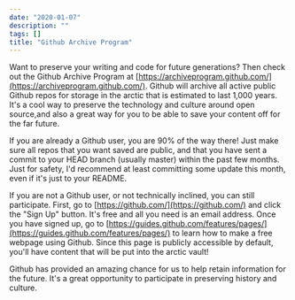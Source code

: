 ```yaml
---
date: "2020-01-07"
description: ""
tags: []
title: "Github Archive Program"
---
```



Want to preserve your writing and code for future generations? Then check out the Github Archive Program at [https://archiveprogram.github.com/](https://archiveprogram.github.com/). Github will archive all active public Github repos for storage in the arctic that is estimated to last 1,000 years. It's a cool way to preserve the technology and culture around open source,and also a great way for you to be able to save your content off for the far future. 

If you are already a Github user, you are 90% of the way there! Just make sure all repos that you want saved are public, and that you have sent a commit to your HEAD branch (usually master) within the past few months. Just for safety, I'd recommend at least committing some update this month, even if it's just to your README. 

If you are not a Github user, or not technically inclined, you can still participate. First, go to [https://github.com/](https://github.com/) and click the "Sign Up" button. It's free and all you need is an email address. Once you have signed up, go to [https://guides.github.com/features/pages/](https://guides.github.com/features/pages/) to learn how to make a free webpage using Github. Since this page is publicly accessible by default, you'll have content that will be put into the arctic vault! 

Github has provided an amazing chance for us to help retain information for the future. It's a great opportunity to participate in preserving history and culture.

